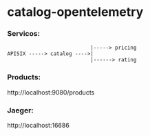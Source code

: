 # catalog-opentelemetry

### Servicos:
                               |-----> pricing
    APISIX -----> catalog ---->|
                               |------> rating

### Products:
  http://localhost:9080/products

### Jaeger:
  http://localhost:16686
